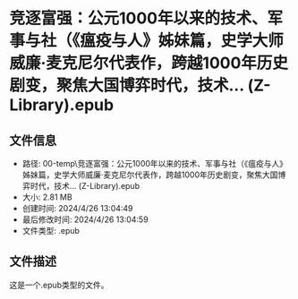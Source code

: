 ﻿# 竞逐富强：公元1000年以来的技术、军事与社（《瘟疫与人》姊妹篇，史学大师威廉·麦克尼尔代表作，跨越1000年历史剧变，聚焦大国博弈时代，技术... (Z-Library).epub

## 文件信息
- 路径: 00-temp\竞逐富强：公元1000年以来的技术、军事与社（《瘟疫与人》姊妹篇，史学大师威廉·麦克尼尔代表作，跨越1000年历史剧变，聚焦大国博弈时代，技术... (Z-Library).epub
- 大小: 2.81 MB
- 创建时间: 2024/4/26 13:04:49
- 最后修改时间: 2024/4/26 13:04:59
- 文件类型: .epub

## 文件描述
这是一个.epub类型的文件。

